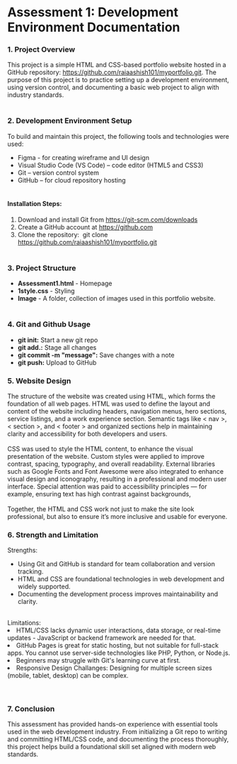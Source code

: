 # Assessment 1: Development Environment Documentation

### 1. Project Overview
This project is a simple HTML and CSS-based portfolio website hosted in a GitHub repository: https://github.com/raiaashish101/myportfolio.git. The purpose of this project is to practice setting up a development environment, using version control, and documenting a basic web project to align with industry standards.
<br><br>

### 2. Development Environment Setup
To build and maintain this project, the following tools and technologies were used:
- Figma - for creating wireframe and UI design
- Visual Studio Code (VS Code) – code editor (HTML5 and CSS3)
- Git – version control system
- GitHub – for cloud repository hosting
<br><br>

#### Installation Steps:
1. Download and install Git from https://git-scm.com/downloads
3. Create a GitHub account at https://github.com
4. Clone the repository:    git clone https://github.com/raiaashish101/myportfolio.git
<br><br>

### 3. Project Structure
- **Assessment1.html** - Homepage
- **1style.css** - Styling
- **Image** - A folder, collection of images used in this portfolio website.
<br><br>

### 4. Git and Github Usage
- **git init:** Start a new git repo
- **git add.:** Stage all changes
- **git commit -m "message":** Save changes with a note
- **git push:** Upload to GitHub

### 5. Website Design
The structure of the website was created using HTML, which forms the foundation of all web pages.
HTML was used to define the layout and content of the website including headers, navigation menus, hero sections,
service listings, and a work experience section. Semantic tags like < nav >, < section >, and < footer > and organized
sections help in maintaining clarity and accessibility for both developers and users.
<br><br>
CSS was used to style the HTML content, to enhance the visual presentation of the website. Custom styles were
applied to improve contrast, spacing, typography, and overall readability. External libraries such as Google Fonts
and Font Awesome were also integrated to enhance visual design and iconography, resulting in a professional and
modern user interface. Special attention was paid to accessibility principles — for example, ensuring text has high
contrast against backgrounds,
<br><br>
Together, the HTML and CSS work not just to make the site look professional, but also to ensure it’s more
inclusive and usable for everyone.

### 6. Strength and Limitation
Strengths:
- Using Git and GitHub is standard for team collaboration and version tracking.
- HTML and CSS are foundational technologies in web development and widely supported.
- Documenting the development process improves maintainability and clarity.
<br>
Limitations:
<li> HTML/CSS lacks dynamic user interactions, data storage, or real-time updates - JavaScript or backend framework are needed for that. </li>
<li> GitHub Pages is great for static hosting, but not suitable for full-stack apps. You cannot use server-side technologies like PHP, Python, or Node.js. </li>
<li> Beginners may struggle with Git's learning curve at first. </li>
<li>Responsive Design Challanges: Designing for multiple screen sizes (mobile, tablet, desktop) can be complex.</li>
<br><br>

### 7. Conclusion
This assessment has provided hands-on experience with essential tools used in the web development industry.
From initializing a Git repo to writing and committing HTML/CSS code, and documenting the process thoroughly,
this project helps build a foundational skill set aligned with modern web standards.

